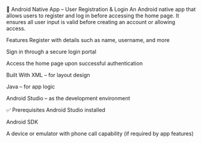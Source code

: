 📱 Android Native App – User Registration & Login
An Android native app that allows users to register and log in before accessing the home page. It ensures all user input is valid before creating an account or allowing access.

Features
Register with details such as name, username, and more

Sign in through a secure login portal

Access the home page upon successful authentication

Built With
XML – for layout design

Java – for app logic

Android Studio – as the development environment

✅ Prerequisites
Android Studio installed

Android SDK

A device or emulator with phone call capability (if required by app features)
